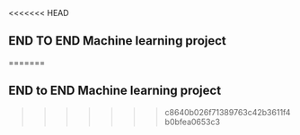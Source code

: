 <<<<<<< HEAD
## END TO END Machine learning project 
=======
## END to END Machine learning project 
>>>>>>> c8640b026f71389763c42b3611f4b0bfea0653c3
